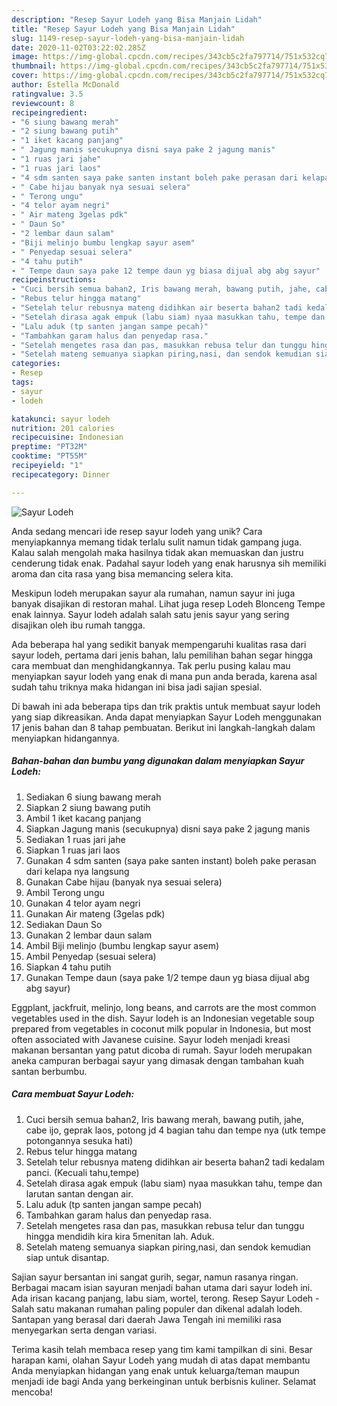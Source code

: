 ```yaml
---
description: "Resep Sayur Lodeh yang Bisa Manjain Lidah"
title: "Resep Sayur Lodeh yang Bisa Manjain Lidah"
slug: 1149-resep-sayur-lodeh-yang-bisa-manjain-lidah
date: 2020-11-02T03:22:02.285Z
image: https://img-global.cpcdn.com/recipes/343cb5c2fa797714/751x532cq70/sayur-lodeh-foto-resep-utama.jpg
thumbnail: https://img-global.cpcdn.com/recipes/343cb5c2fa797714/751x532cq70/sayur-lodeh-foto-resep-utama.jpg
cover: https://img-global.cpcdn.com/recipes/343cb5c2fa797714/751x532cq70/sayur-lodeh-foto-resep-utama.jpg
author: Estella McDonald
ratingvalue: 3.5
reviewcount: 8
recipeingredient:
- "6 siung bawang merah"
- "2 siung bawang putih"
- "1 iket kacang panjang"
- " Jagung manis secukupnya disni saya pake 2 jagung manis"
- "1 ruas jari jahe"
- "1 ruas jari laos"
- "4 sdm santen saya pake santen instant boleh pake perasan dari kelapa nya langsung"
- " Cabe hijau banyak nya sesuai selera"
- " Terong ungu"
- "4 telor ayam negri"
- " Air mateng 3gelas pdk"
- " Daun So"
- "2 lembar daun salam"
- "Biji melinjo bumbu lengkap sayur asem"
- " Penyedap sesuai selera"
- "4 tahu putih"
- " Tempe daun saya pake 12 tempe daun yg biasa dijual abg abg sayur"
recipeinstructions:
- "Cuci bersih semua bahan2, Iris bawang merah, bawang putih, jahe, cabe ijo, geprak laos, potong jd 4 bagian tahu dan tempe nya (utk tempe potongannya sesuka hati)"
- "Rebus telur hingga matang"
- "Setelah telur rebusnya mateng didihkan air beserta bahan2 tadi kedalam panci. (Kecuali tahu,tempe)"
- "Setelah dirasa agak empuk (labu siam) nyaa masukkan tahu, tempe dan larutan santan dengan air."
- "Lalu aduk (tp santen jangan sampe pecah)"
- "Tambahkan garam halus dan penyedap rasa."
- "Setelah mengetes rasa dan pas, masukkan rebusa telur dan tunggu hingga mendidih kira kira 5menitan lah. Aduk."
- "Setelah mateng semuanya siapkan piring,nasi, dan sendok kemudian siap untuk disantap."
categories:
- Resep
tags:
- sayur
- lodeh

katakunci: sayur lodeh 
nutrition: 201 calories
recipecuisine: Indonesian
preptime: "PT32M"
cooktime: "PT55M"
recipeyield: "1"
recipecategory: Dinner

---
```



![Sayur Lodeh](https://img-global.cpcdn.com/recipes/343cb5c2fa797714/751x532cq70/sayur-lodeh-foto-resep-utama.jpg)

Anda sedang mencari ide resep sayur lodeh yang unik? Cara menyiapkannya memang tidak terlalu sulit namun tidak gampang juga. Kalau salah mengolah maka hasilnya tidak akan memuaskan dan justru cenderung tidak enak. Padahal sayur lodeh yang enak harusnya sih memiliki aroma dan cita rasa yang bisa memancing selera kita.

Meskipun lodeh merupakan sayur ala rumahan, namun sayur ini juga banyak disajikan di restoran mahal. Lihat juga resep Lodeh Blonceng Tempe enak lainnya. Sayur lodeh adalah salah satu jenis sayur yang sering disajikan oleh ibu rumah tangga.

Ada beberapa hal yang sedikit banyak mempengaruhi kualitas rasa dari sayur lodeh, pertama dari jenis bahan, lalu pemilihan bahan segar hingga cara membuat dan menghidangkannya. Tak perlu pusing kalau mau menyiapkan sayur lodeh yang enak di mana pun anda berada, karena asal sudah tahu triknya maka hidangan ini bisa jadi sajian spesial.


Di bawah ini ada beberapa tips dan trik praktis untuk membuat sayur lodeh yang siap dikreasikan. Anda dapat menyiapkan Sayur Lodeh menggunakan 17 jenis bahan dan 8 tahap pembuatan. Berikut ini langkah-langkah dalam menyiapkan hidangannya.

<!--inarticleads1-->

##### Bahan-bahan dan bumbu yang digunakan dalam menyiapkan Sayur Lodeh:

1. Sediakan 6 siung bawang merah
1. Siapkan 2 siung bawang putih
1. Ambil 1 iket kacang panjang
1. Siapkan  Jagung manis (secukupnya) disni saya pake 2 jagung manis
1. Sediakan 1 ruas jari jahe
1. Siapkan 1 ruas jari laos
1. Gunakan 4 sdm santen (saya pake santen instant) boleh pake perasan dari kelapa nya langsung
1. Gunakan  Cabe hijau (banyak nya sesuai selera)
1. Ambil  Terong ungu
1. Gunakan 4 telor ayam negri
1. Gunakan  Air mateng (3gelas pdk)
1. Sediakan  Daun So
1. Gunakan 2 lembar daun salam
1. Ambil Biji melinjo (bumbu lengkap sayur asem)
1. Ambil  Penyedap (sesuai selera)
1. Siapkan 4 tahu putih
1. Gunakan  Tempe daun (saya pake 1/2 tempe daun yg biasa dijual abg abg sayur)


Eggplant, jackfruit, melinjo, long beans, and carrots are the most common vegetables used in the dish. Sayur lodeh is an Indonesian vegetable soup prepared from vegetables in coconut milk popular in Indonesia, but most often associated with Javanese cuisine. Sayur lodeh menjadi kreasi makanan bersantan yang patut dicoba di rumah. Sayur lodeh merupakan aneka campuran berbagai sayur yang dimasak dengan tambahan kuah santan berbumbu. 

<!--inarticleads2-->

##### Cara membuat Sayur Lodeh:

1. Cuci bersih semua bahan2, Iris bawang merah, bawang putih, jahe, cabe ijo, geprak laos, potong jd 4 bagian tahu dan tempe nya (utk tempe potongannya sesuka hati)
1. Rebus telur hingga matang
1. Setelah telur rebusnya mateng didihkan air beserta bahan2 tadi kedalam panci. (Kecuali tahu,tempe)
1. Setelah dirasa agak empuk (labu siam) nyaa masukkan tahu, tempe dan larutan santan dengan air.
1. Lalu aduk (tp santen jangan sampe pecah)
1. Tambahkan garam halus dan penyedap rasa.
1. Setelah mengetes rasa dan pas, masukkan rebusa telur dan tunggu hingga mendidih kira kira 5menitan lah. Aduk.
1. Setelah mateng semuanya siapkan piring,nasi, dan sendok kemudian siap untuk disantap.


Sajian sayur bersantan ini sangat gurih, segar, namun rasanya ringan. Berbagai macam isian sayuran menjadi bahan utama dari sayur lodeh ini. Ada irisan kacang panjang, labu siam, wortel, terong. Resep Sayur Lodeh - Salah satu makanan rumahan paling populer dan dikenal adalah lodeh. Santapan yang berasal dari daerah Jawa Tengah ini memiliki rasa menyegarkan serta dengan variasi. 

Terima kasih telah membaca resep yang tim kami tampilkan di sini. Besar harapan kami, olahan Sayur Lodeh yang mudah di atas dapat membantu Anda menyiapkan hidangan yang enak untuk keluarga/teman maupun menjadi ide bagi Anda yang berkeinginan untuk berbisnis kuliner. Selamat mencoba!
